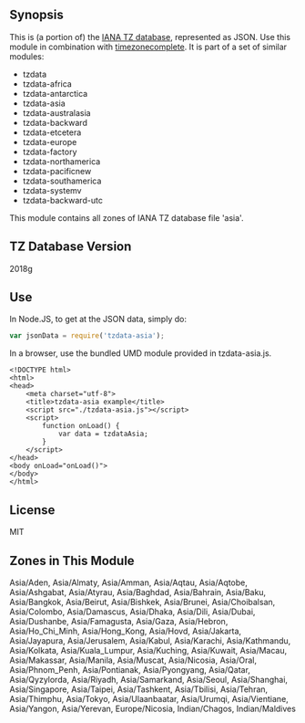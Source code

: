 
## Synopsis

This is (a portion of) the [IANA TZ database](https://www.iana.org/time-zones), represented as JSON. Use this module in combination with [timezonecomplete](https://www.npmjs.com/package/timezonecomplete).
It is part of a set of similar modules:
* tzdata
* tzdata-africa
* tzdata-antarctica
* tzdata-asia
* tzdata-australasia
* tzdata-backward
* tzdata-etcetera
* tzdata-europe
* tzdata-factory
* tzdata-northamerica
* tzdata-pacificnew
* tzdata-southamerica
* tzdata-systemv
* tzdata-backward-utc

This module contains all zones of IANA TZ database file 'asia'.



## TZ Database Version

2018g

## Use

In Node.JS, to get at the JSON data, simply do:

```javascript
var jsonData = require('tzdata-asia');
```

In a browser, use the bundled UMD module provided in tzdata-asia.js.

```
<!DOCTYPE html>
<html>
<head>
    <meta charset="utf-8">
    <title>tzdata-asia example</title>
    <script src="./tzdata-asia.js"></script>
    <script>
        function onLoad() {
            var data = tzdataAsia;
        }
    </script>
</head>
<body onLoad="onLoad()">
</body>
</html>
```

## License

MIT

## Zones in This Module

Asia/Aden, Asia/Almaty, Asia/Amman, Asia/Aqtau, Asia/Aqtobe, Asia/Ashgabat, Asia/Atyrau, Asia/Baghdad, Asia/Bahrain, Asia/Baku, Asia/Bangkok, Asia/Beirut, Asia/Bishkek, Asia/Brunei, Asia/Choibalsan, Asia/Colombo, Asia/Damascus, Asia/Dhaka, Asia/Dili, Asia/Dubai, Asia/Dushanbe, Asia/Famagusta, Asia/Gaza, Asia/Hebron, Asia/Ho_Chi_Minh, Asia/Hong_Kong, Asia/Hovd, Asia/Jakarta, Asia/Jayapura, Asia/Jerusalem, Asia/Kabul, Asia/Karachi, Asia/Kathmandu, Asia/Kolkata, Asia/Kuala_Lumpur, Asia/Kuching, Asia/Kuwait, Asia/Macau, Asia/Makassar, Asia/Manila, Asia/Muscat, Asia/Nicosia, Asia/Oral, Asia/Phnom_Penh, Asia/Pontianak, Asia/Pyongyang, Asia/Qatar, Asia/Qyzylorda, Asia/Riyadh, Asia/Samarkand, Asia/Seoul, Asia/Shanghai, Asia/Singapore, Asia/Taipei, Asia/Tashkent, Asia/Tbilisi, Asia/Tehran, Asia/Thimphu, Asia/Tokyo, Asia/Ulaanbaatar, Asia/Urumqi, Asia/Vientiane, Asia/Yangon, Asia/Yerevan, Europe/Nicosia, Indian/Chagos, Indian/Maldives
